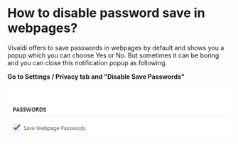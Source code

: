 # How to disable password save in webpages?

Vivaldi offers to save passwords in webpages by default and shows you a popup which you can choose Yes or No. But sometimes it can be boring and you can close this notification popup as following.

**Go to Settings / Privacy tab and "Disable Save Passwords"**

![save passwords](../images/save-pass.png)
